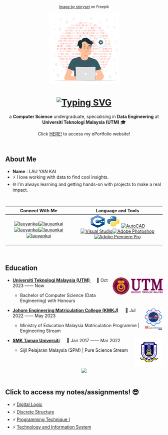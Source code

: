 <div align ="center">
    
<sub> <a href="https://www.freepik.com/free-vector/programming-concept-illustration_7118756.htm#query=programming&position=3&from_view=search&track=sph&uuid=b5ce84db-f110-415a-ab33-6750859d6a99">Image by storyset</a> on Freepik </sub>
    
<img width="225" src="https://github.com/lauyankai/lauyankai/blob/main/images/15581993_5643241.jpg"/> 

  <!-- Typing Effect -->
# <a href="https://github.com/lauyankai"><img src="https://readme-typing-svg.demolab.com?font=Caveat&weight=500&size=45&pause=1001&color=1973F7&center=true&vCenter=true&random=false&width=435&lines=Hi%2C+I+am+Lau+Yan+Kai+!" alt="Typing SVG" /></a> 



a **Computer Science** undergraduate, specialising in **Data Engineering** at **Universiti Teknologi Malaysia (UTM)** 🎓

Click <a href="https://lauyankai.github.io">HERE!</a> to access my ePortfolio website!
</div>

<div>&nbsp;</div>

 ## About Me
* **Name** : LAU YAN KAI
* ⚡ I love working with data to find cool insights.
* 🌐 I'm always learning and getting hands-on with projects to make a real impact.

<div>&nbsp;</div>

<div align="center">
    
| Connect With Me   | Language and Tools |
| :----------: | :----------: |
| <a href="https://linkedin.com/in/lauyankai" target="blank"><img align="center" src="https://raw.githubusercontent.com/rahuldkjain/github-profile-readme-generator/master/src/images/icons/Social/linked-in-alt.svg" alt="lauyankai" height="30" width="40" /><a href="https://facebook.com/lyankai" target="blank"><img align="center" src="https://raw.githubusercontent.com/rahuldkjain/github-profile-readme-generator/master/src/images/icons/Social/facebook.svg" alt="lauyankai" height="30" width="40" /><a href="https://github.com/lauyankai" target="blank"><img align="center" src="https://raw.githubusercontent.com/rahuldkjain/github-profile-readme-generator/master/src/images/icons/Social/github.svg" alt="lauyankai" height="30" width="40" /></a><a href="https://x.com/lauyankai" target="blank"><img align="center" src="https://raw.githubusercontent.com/FortAwesome/Font-Awesome/6.x/svgs/brands/x-twitter.svg" alt="lauyankai" height="30" width="40" /><a href="https://linkedin.com/in/lauyankai" target="blank"><img align="center" src="https://raw.githubusercontent.com/pheralb/svgl/main/static/library/discord.svg" alt="lauyankai" height="30" width="40" />  |  <a href="https://www.w3schools.com/cpp/" target="_blank" rel="noreferrer"><img src="https://raw.githubusercontent.com/devicons/devicon/master/icons/cplusplus/cplusplus-original.svg" alt="cplusplus" width="50" height="40"/><a href="https://www.python.org" target="_blank" rel="noreferrer"><img src="https://raw.githubusercontent.com/devicons/devicon/master/icons/python/python-original.svg" alt="python" width="50" height="40"/><a href="https://www.autodesk.com/products/autocad/" target="_blank" rel="noreferrer"><img src="https://raw.githubusercontent.com//simple-icons/simple-icons/develop/icons/autocad.svg" alt="AutoCAD" width="50" height="40"/><a href="https://visualstudio.microsoft.com/" target="_blank" rel="noreferrer"><img src="https://raw.githubusercontent.com/pheralb/svgl/main/static/library/visual-studio.svg" alt="Visual Studio" width="40" height="40"/><a href="https://visualstudio.microsoft.com/" target="_blank" rel="noreferrer"><img src="https://raw.githubusercontent.com/pheralb/svgl/main/static/library/photoshop.svg" alt="Adobe Photoshop" width="50" height="40"/><a href="https://visualstudio.microsoft.com/" target="_blank" rel="noreferrer"><img src="https://raw.githubusercontent.com/pheralb/svgl/main/static/library/premiere.svg" alt="Adobe Premiere Pro" width="50" height="40"/></a> </p>

</div>

<div>&nbsp;</div>

## Education
<img align="right" width="160" src="https://raw.githubusercontent.com/lauyankai/lauyankai/main/images/LOGO%20UTM.jpg" />

- <strong> <a href="https://www.utm.my/"> Universiti Teknologi Malaysia (UTM) </a> </strong> &emsp; 📌 Oct 2023 —— Now
  
  - Bachelor of Computer Science (Data Engineering) with Honours


<img align="right" width="60" src="https://raw.githubusercontent.com/lauyankai/lauyankai/main/images/Logo%20KMKJ.png" />

- <strong><a href="https://www.kmkj.matrik.edu.my/">Johore Engineering Matriculation College (KMKJ)</a></strong> &emsp; 📌 Jul 2022 —— May 2023
  
  - Ministry of Education Malaysia Matriculation Programme | Engineering Stream

<img align="right" width="90" src="https://raw.githubusercontent.com/lauyankai/lauyankai/main/images/Logo%20SMKTUN.png" />

- <strong><a href="https://websmktamanunivers.wixsite.com/website">SMK Taman Universiti</a></strong> &emsp; 📌 Jan 2017 —— Mar 2022
  
  - Sijil Pelajaran Malaysia (SPM) | Pure Science Stream

<div>&nbsp;</div>
<div>&nbsp;</div>

<div align="center"><img src="https://quotes-github-readme.vercel.app/api?type=horizontal&theme=dark" /><br/></div>

<div>&nbsp;</div>

## Click to access my notes/assignments! 😎
* ⚡ <a href="https://github.com/lauyankai/Digital_Logic">Digital Logic</a> 
* ⚡ <a href="https://github.com/lauyankai/Discrete_Structure">Discrete Structure</a> 
* ⚡ <a href="https://github.com/lauyankai/Programming_Technique_I">Programming Technique I</a> 
* ⚡ <a href="https://github.com/lauyankai/Technology_and_Information_System">Technology and Information System</a>

<div>&nbsp;</div>
